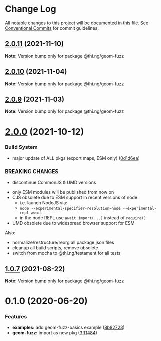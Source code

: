 # Change Log

All notable changes to this project will be documented in this file.
See [Conventional Commits](https://conventionalcommits.org) for commit guidelines.

## [2.0.11](https://github.com/thi-ng/umbrella/compare/@thi.ng/geom-fuzz@2.0.10...@thi.ng/geom-fuzz@2.0.11) (2021-11-10)

**Note:** Version bump only for package @thi.ng/geom-fuzz





## [2.0.10](https://github.com/thi-ng/umbrella/compare/@thi.ng/geom-fuzz@2.0.9...@thi.ng/geom-fuzz@2.0.10) (2021-11-04)

**Note:** Version bump only for package @thi.ng/geom-fuzz





## [2.0.9](https://github.com/thi-ng/umbrella/compare/@thi.ng/geom-fuzz@2.0.8...@thi.ng/geom-fuzz@2.0.9) (2021-11-03)

**Note:** Version bump only for package @thi.ng/geom-fuzz





# [2.0.0](https://github.com/thi-ng/umbrella/compare/@thi.ng/geom-fuzz@1.0.8...@thi.ng/geom-fuzz@2.0.0) (2021-10-12)


### Build System

* major update of ALL pkgs (export maps, ESM only) ([0d1d6ea](https://github.com/thi-ng/umbrella/commit/0d1d6ea9fab2a645d6c5f2bf2591459b939c09b6))


### BREAKING CHANGES

* discontinue CommonJS & UMD versions

- only ESM modules will be published from now on
- CJS obsolete due to ESM support in recent versions of node:
  - i.e. launch NodeJS via:
  - `node --experimental-specifier-resolution=node --experimental-repl-await`
  - in the node REPL use `await import(...)` instead of `require()`
- UMD obsolete due to widespread browser support for ESM

Also:
- normalize/restructure/reorg all package.json files
- cleanup all build scripts, remove obsolete
- switch from mocha to @thi.ng/testament for all tests






##  [1.0.7](https://github.com/thi-ng/umbrella/compare/@thi.ng/geom-fuzz@1.0.6...@thi.ng/geom-fuzz@1.0.7) (2021-08-22)

**Note:** Version bump only for package @thi.ng/geom-fuzz

#  0.1.0 (2020-06-20)

###  Features

- **examples:** add geom-fuzz-basics example ([8b82723](https://github.com/thi-ng/umbrella/commit/8b82723c3708c78d5a67376036b661baec8e4ce0))
- **geom-fuzz:** import as new pkg ([3ff1484](https://github.com/thi-ng/umbrella/commit/3ff14848f277bd9dc7b2a009aa0a98d6e1d3df6c))
